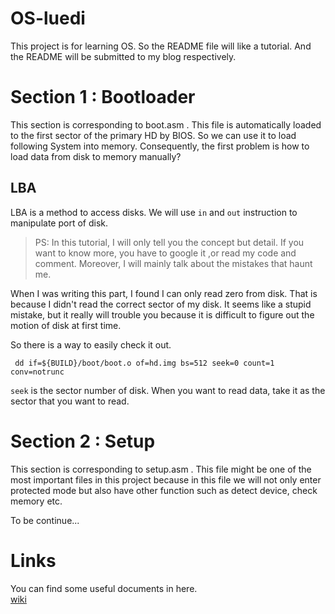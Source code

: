 # OS-luedi 
This project is for learning OS.
So the README file will like a tutorial.
And the README will be submitted to my blog respectively.
# Section 1 : Bootloader
This section is corresponding to boot.asm .
This file is automatically loaded to the first sector of the primary HD by BIOS.
So we can use it to load following System into memory.
Consequently, the first problem is how to load data from disk to memory manually?
## LBA
LBA is a method to access disks.
We will use `in` and `out` instruction to manipulate port of disk.
> PS: In this tutorial, I will only tell you the concept but detail. If you want to know more, you have to google it ,or read my code and comment.
> Moreover, I will mainly talk about the mistakes that haunt me.

When I was writing this part, I found I can only read zero from disk.
That is because I didn't read the correct sector of my disk.
It seems like a stupid mistake, but it really will trouble you because it is difficult to figure out the motion of disk at first time.

So there is a way to easily check it out.

```shell
 dd if=${BUILD}/boot/boot.o of=hd.img bs=512 seek=0 count=1 conv=notrunc
```
`seek` is the sector number of disk. When you want to read data, take it as the sector that you want to read.


# Section 2 : Setup
This section is corresponding to setup.asm .
This file might be one of the most important files in this project because in this file we will not only enter protected mode but also have other function such as detect device, check memory etc.


To be continue...


# Links
You can find some useful documents in here. \
[wiki](https://wiki.osdev.org/)
